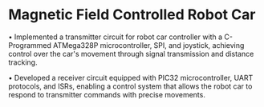 # Magnetic Field Controlled Robot Car
• Implemented a transmitter circuit for robot car controller with a C-Programmed ATMega328P microcontroller, SPI, and joystick, achieving control over the car's movement through signal transmission and distance tracking.

• Developed a receiver circuit equipped with PIC32 microcontroller, UART protocols, and ISRs, enabling a control system that allows the robot car to respond to transmitter commands with precise movements.
